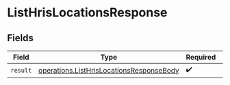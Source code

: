 # ListHrisLocationsResponse


## Fields

| Field                                                                                                | Type                                                                                                 | Required                                                                                             | Description                                                                                          |
| ---------------------------------------------------------------------------------------------------- | ---------------------------------------------------------------------------------------------------- | ---------------------------------------------------------------------------------------------------- | ---------------------------------------------------------------------------------------------------- |
| `result`                                                                                             | [operations.ListHrisLocationsResponseBody](../../models/operations/listhrislocationsresponsebody.md) | :heavy_check_mark:                                                                                   | N/A                                                                                                  |